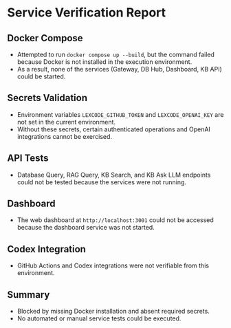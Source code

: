 # Service Verification Report

## Docker Compose
- Attempted to run `docker compose up --build`, but the command failed because Docker is not installed in the execution environment.
- As a result, none of the services (Gateway, DB Hub, Dashboard, KB API) could be started.

## Secrets Validation
- Environment variables `LEXCODE_GITHUB_TOKEN` and `LEXCODE_OPENAI_KEY` are not set in the current environment.
- Without these secrets, certain authenticated operations and OpenAI integrations cannot be exercised.

## API Tests
- Database Query, RAG Query, KB Search, and KB Ask LLM endpoints could not be tested because the services were not running.

## Dashboard
- The web dashboard at `http://localhost:3001` could not be accessed because the dashboard service was not started.

## Codex Integration
- GitHub Actions and Codex integrations were not verifiable from this environment.

## Summary
- Blocked by missing Docker installation and absent required secrets.
- No automated or manual service tests could be executed.

